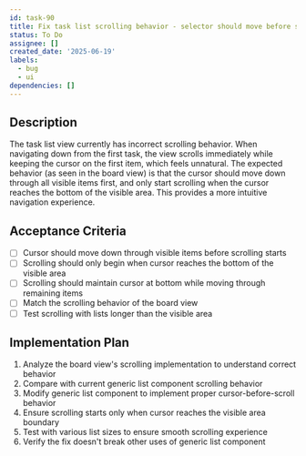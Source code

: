 ```yaml
---
id: task-90
title: Fix task list scrolling behavior - selector should move before scrolling
status: To Do
assignee: []
created_date: '2025-06-19'
labels:
  - bug
  - ui
dependencies: []
---
```


## Description

The task list view currently has incorrect scrolling behavior. When navigating down from the first task, the view scrolls immediately while keeping the cursor on the first item, which feels unnatural. The expected behavior (as seen in the board view) is that the cursor should move down through all visible items first, and only start scrolling when the cursor reaches the bottom of the visible area. This provides a more intuitive navigation experience.

## Acceptance Criteria

- [ ] Cursor should move down through visible items before scrolling starts
- [ ] Scrolling should only begin when cursor reaches the bottom of the visible area
- [ ] Scrolling should maintain cursor at bottom while moving through remaining items
- [ ] Match the scrolling behavior of the board view
- [ ] Test scrolling with lists longer than the visible area

## Implementation Plan

1. Analyze the board view's scrolling implementation to understand correct behavior
2. Compare with current generic list component scrolling behavior
3. Modify generic list component to implement proper cursor-before-scroll behavior
4. Ensure scrolling starts only when cursor reaches the visible area boundary
5. Test with various list sizes to ensure smooth scrolling experience
6. Verify the fix doesn't break other uses of generic list component
